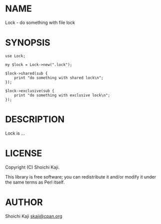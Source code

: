 # NAME

Lock - do something with file lock

# SYNOPSIS

    use Lock;

    my $lock = Lock->new(".lock");

    $lock->shared(sub {
        print "do something with shared lock\n";
    });

    $lock->exclusive(sub {
        print "do something with exclusive lock\n";
    });

# DESCRIPTION

Lock is ...

# LICENSE

Copyright (C) Shoichi Kaji.

This library is free software; you can redistribute it and/or modify
it under the same terms as Perl itself.

# AUTHOR

Shoichi Kaji <skaji@cpan.org>
